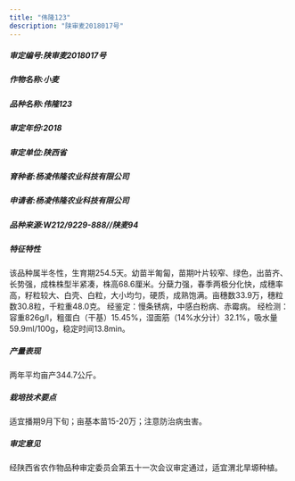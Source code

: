 ```yaml
---
title: "伟隆123"
description: "陕审麦2018017号"
---
```

##### 审定编号:陕审麦2018017号

##### 作物名称:小麦

##### 品种名称:伟隆123

##### 审定年份:2018

##### 审定单位:陕西省

##### 育种者:杨凌伟隆农业科技有限公司

##### 申请者:杨凌伟隆农业科技有限公司

##### 品种来源:W212/9229-888//陕麦94

##### 特征特性
该品种属半冬性，生育期254.5天。幼苗半匍匐，苗期叶片较窄、绿色，出苗齐、长势强，成株株型半紧凑，株高68.6厘米。分蘖力强，春季两极分化快，成穗率高，籽粒较大、白壳、白粒，大小均匀，硬质，成熟饱满。亩穗数33.9万，穗粒数30.8粒，千粒重48.0克。
经鉴定：慢条锈病，中感白粉病、赤霉病。 
经检测：容重826g/l，粗蛋白（干基）15.45%，湿面筋（14%水分计）32.1%，吸水量59.9ml/100g，稳定时间13.8min。

##### 产量表现
两年平均亩产344.7公斤。

##### 栽培技术要点
适宜播期9月下旬；亩基本苗15-20万；注意防治病虫害。

##### 审定意见
经陕西省农作物品种审定委员会第五十一次会议审定通过，适宜渭北旱塬种植。
